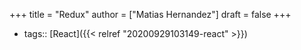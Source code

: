 +++
title = "Redux"
author = ["Matias Hernandez"]
draft = false
+++

-   tags:: [React]({{< relref "20200929103149-react" >}})
